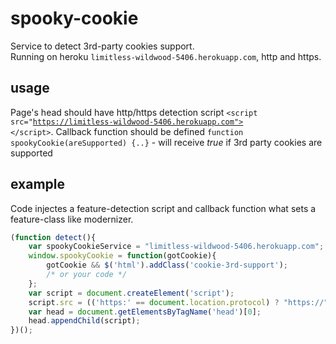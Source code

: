 spooky-cookie
=============

Service to detect 3rd-party cookies support.
<br>Running on heroku <code>limitless-wildwood-5406.herokuapp.com</code>, http and https.

usage
-------------

Page's head should have http/https detection script <code>&lt;script src="https://limitless-wildwood-5406.herokuapp.com"> &lt;/script></code>. Callback function should be defined <code>function spookyCookie(areSupported) {..}</code> - will receive <i>true</i> if 3rd party cookies are supported

example
-------------

Code injectes a feature-detection script and callback function what sets a feature-class like modernizer.
```javascript
(function detect(){
	var spookyCookieService = "limitless-wildwood-5406.herokuapp.com";
	window.spookyCookie = function(gotCookie){
		gotCookie && $('html').addClass('cookie-3rd-support');
		/* or your code */
	};
	var script = document.createElement('script');
	script.src = (('https:' == document.location.protocol) ? "https://" : "http://") + spookyCookieService;
	var head = document.getElementsByTagName('head')[0];
	head.appendChild(script);
})();
```